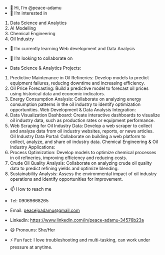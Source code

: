 - 👋 Hi, I’m @peace-adamu
- 👀 I’m interested in
1.  Data Science and Analytics
2. AI Modelling
3. Chemical Engineering
4. Oil Industry

- 🌱 I’m currently learning Web development and Data Analysis
  
- 💞️ I’m looking to collaborate on
- Data Science & Analytics Projects:
1. Predictive Maintenance in Oil Refineries: Develop models to predict equipment failures, reducing downtime and increasing efficiency.
2. Oil Price Forecasting: Build a predictive model to forecast oil prices using historical data and economic indicators.
3. Energy Consumption Analysis: Collaborate on analyzing energy consumption patterns in the oil industry to identify optimization opportunities.
Web Development & Data Analysis Integration:
1. Data Visualization Dashboard: Create interactive dashboards to visualize oil industry data, such as production rates or equipment performance.
2. Web Scraping for Oil Industry Data: Develop a web scraper to collect and analyze data from oil industry websites, reports, or news articles.
Oil Industry Data Portal: Collaborate on building a web platform to collect, analyze, and share oil industry data.
Chemical Engineering & Oil Industry Applications:
1. Process Optimization: Develop models to optimize chemical processes in oil refineries, improving efficiency and reducing costs.
2. Crude Oil Quality Analysis: Collaborate on analyzing crude oil quality data to predict refining yields and optimize blending.
3. Sustainability Analysis: Assess the environmental impact of oil industry operations and identify opportunities for improvement.
   
- 📫 How to reach me
- Tel: 09069668265
- Email: peacejoadamu@gmail.com
- LinkedIn: https://www.linkedin.com/in/peace-adamu-34576b23a
  
- 😄 Pronouns: She/Her
- ⚡ Fun fact: I love troubleshooting and multi-tasking, can work under pressure at anytime.

<!---
peace-adamu/peace-adamu is a ✨ special ✨ repository because its `README.md` (this file) appears on your GitHub profile.
You can click the Preview link to take a look at your changes.
--->
